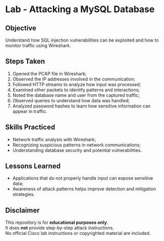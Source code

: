 # Lab - Attacking a MySQL Database

## Objective
Understand how SQL injection vulnerabilities can be exploited and how to monitor traffic using Wireshark.

## Steps Taken
1. Opened the PCAP file in Wireshark;  
2. Observed the IP addresses involved in the communication;  
3. Followed HTTP streams to analyze how input was processed;  
4. Examined other packets to identify patterns and interactions;  
5. Noted the database name and user from the captured traffic;  
6. Observed queries to understand how data was handled;  
7. Analyzed password hashes to learn how sensitive information can appear in traffic.

## Skills Practiced
- Network traffic analysis with Wireshark;
- Recognizing suspicious patterns in network communications;
- Understanding database security and potential vulnerabilities.

## Lessons Learned
- Applications that do not properly handle input can expose sensitive data; 
- Awareness of attack patterns helps improve detection and mitigation strategies.

## Disclaimer
This repository is for **educational purposes only**.  
It does **not** provide step-by-step attack instructions.  
No official Cisco lab instructions or copyrighted material are included.
